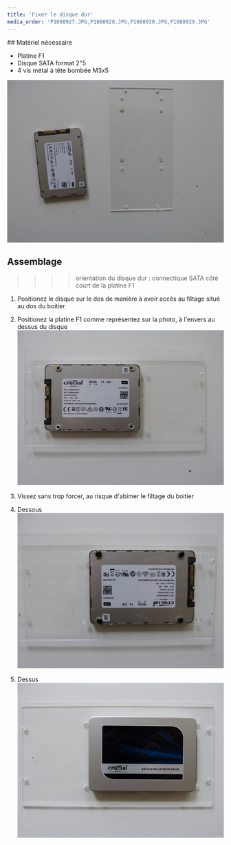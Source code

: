 ```yaml
---
title: 'Fixer le disque dur'
media_order: 'P1080927.JPG,P1080928.JPG,P1080930.JPG,P1080929.JPG'
---
```


## Matériel nécessaire 
* Platine F1
* Disque SATA format 2"5
* 4 vis métal à tête bombée M3x5  

![](P1080927.JPG)

## Assemblage 
>>>> orientation du disque dur :  connectique SATA côté court de la platine F1

1. Positionez le disque sur le dos de manière à avoir accès au filtage situé au dos du boitier
2. Positionez la platine F1 comme représentez sur la photo, à l'envers au dessus du disque   
![](P1080928.JPG)
3. Vissez sans trop forcer, au risque d'abimer le filtage du boitier  

4. Dessous   
![](P1080929.JPG)
5. Dessus  
![](P1080930.JPG)